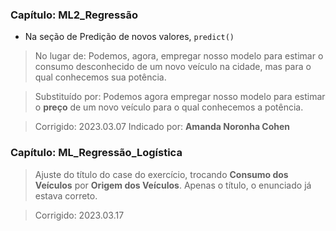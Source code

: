 
### Capítulo: ML2_Regressão

* Na seção de Predição de novos valores, `predict()`

> No lugar de: Podemos, agora, empregar nosso modelo para estimar o consumo desconhecido de um novo veículo na cidade, mas para o qual conhecemos sua potência.

> Substituído por: Podemos agora empregar nosso modelo para estimar o **preço** de um novo veículo para o qual conhecemos a potência. 

> Corrigido: 2023.03.07 Indicado por: **Amanda Noronha Cohen**

### Capítulo: ML_Regressão_Logística

> Ajuste do título do case do exercício, trocando **Consumo dos Veículos** por **Origem dos Veículos**. Apenas o título, o enunciado já estava correto. 

> Corrigido: 2023.03.17 

